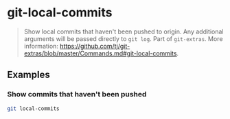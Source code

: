 # git-local-commits

> Show local commits that haven't been pushed to origin. Any additional arguments will be passed directly to `git log`. Part of `git-extras`. More information: <https://github.com/tj/git-extras/blob/master/Commands.md#git-local-commits>.

## Examples

### Show commits that haven't been pushed

```bash
git local-commits
```
